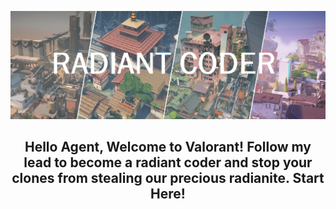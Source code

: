 <p align="center">
  <img src="https://github.com/radiant-coder/radiant-coder/raw/main/readme-new.png">
</p>

<h2 align="center">
  
Hello Agent, Welcome to Valorant! Follow my lead to become a radiant coder and stop your clones from stealing our precious radianite. Start Here!
  
</h2>
<!---
radiant-coder/radiant-coder is a ✨ special ✨ repository because its `README.md` (this file) appears on your GitHub profile.
You can click the Preview link to take a look at your changes.
--->
